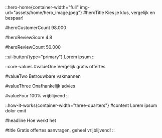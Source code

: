 ::hero-home{container-width="full" img-url="assets/home/hero_image.jpeg"}
#heroTitle
Kies je klus, vergelijk en bespaar!

#heroCustomerCount
98.000

#heroReviewScore
4.8

#heroReviewCount
50.000

::ui-button{type="primary"}
Lorem ipsum
::

::core-values
#valueOne
Vergelijk gratis offertes

#valueTwo
Betrouwbare vakmannen

#valueThree
Onafhankelijk advies

#valueFour
100% vrijblijvend
::

::how-it-works{container-width="three-quarters"}
#content
Lorem ipsum dolor emit

#headline
Hoe werkt het

#title
Gratis offertes aanvragen, geheel vrijblijvend!
::

[//]: # ()
[//]: # (::popular-products)

[//]: # (#title)

[//]: # (Populaire producten)

[//]: # ()
[//]: # (#content)

[//]: # (:::popular-products-column)

[//]: # (#product)

[//]: # (Lorem ipsum)

[//]: # ()
[//]: # (#button)

[//]: # (Meer weten)

[//]: # (:::)

[//]: # ()
[//]: # (:::popular-products-column)

[//]: # (#product)

[//]: # (Lorem ipsum)

[//]: # ()
[//]: # (#button)

[//]: # (Meer weten)

[//]: # (:::)

[//]: # ()
[//]: # (:::popular-products-column)

[//]: # (#product)

[//]: # (Lorem ipsum)

[//]: # ()
[//]: # (#button)

[//]: # (Meer weten)

[//]: # (:::)

[//]: # ()
[//]: # (:::popular-products-column)

[//]: # (#product)

[//]: # (Lorem ipsum)

[//]: # ()
[//]: # (#button)

[//]: # (Meer weten)

[//]: # (:::)

[//]: # ()
[//]: # (:::popular-products-column)

[//]: # (#product)

[//]: # (Lorem ipsum)

[//]: # ()
[//]: # (#button)

[//]: # (Meer weten)

[//]: # (:::)

[//]: # (::)

[//]: # ()
[//]: # (::who-are-we)

[//]: # (---)

[//]: # (container-width: two-thirds)

[//]: # (img-alt: test test test)

[//]: # (img-src: assets/home/photo_1.jpeg)

[//]: # (---)

[//]: # (#title)

[//]: # (Wie is Offertevergelijker?)

[//]: # ()
[//]: # (#introduction)

[//]: # (Vergelijken doen we allemaal en altijd. Of het nou gaat om het kiezen van de juiste avocado, de leukste vakantie of het beste bedrijf voor jouw klus.)

[//]: # ()
[//]: # (#content)

[//]: # (Via Offertevergelijker vraag je vrijblijvend offertes aan van bedrijven die bij jou in de regio actief zijn. Door de offertes met elkaar te vergelijken, ontdek je eenvoudig de verschillen op het gebied van prijs, ervaring en garantie. Zo vind je gemakkelijk het bedrijf dat bij jou past en bespaar je vaak ook nog eens veel geld!)

[//]: # (::)

[//]: # ()
[//]: # (::customer-reviews)

[//]: # (#headline)

[//]: # (Vertrouwd door 500+ klanten)

[//]: # ()
[//]: # (#title)

[//]: # (Wat klanten van Offertevergelijker vinden)

[//]: # (::)

[//]: # ()
[//]: # (::blog-posts)

[//]: # (#headline)

[//]: # (Tips & artikelen)

[//]: # ()
[//]: # (#title)

[//]: # (Interessante artikelen vol handige informatie)

[//]: # (::)

[//]: # ()
[//]: # (::register-as-specialist)

[//]: # (---)

[//]: # (container-width: third)

[//]: # (img-url: assets/specialist_bg.jpg)

[//]: # (---)

[//]: # (#title)

[//]: # (Ben je zelf een vakspecialist?)

[//]: # ()
[//]: # (#content)

[//]: # (Je kunt je bij ons aanmelden als vakspecialist! Er zijn tienduizenden gebruikers die dagelijks meerdere offertes vergelijken. Meld je aan en ontvang opdrachten aan de lopende band!)

[//]: # (::)

